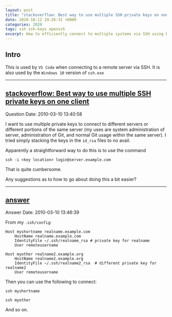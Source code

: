 ```yaml
---
layout: post
title: "stackoverflow: Best way to use multiple SSH private keys on one client"
date: 2020-10-12 19:26:31 +0000
categories: 2020
tags: ssh ssh-keys openssh
excerpt: How to efficiently connect to multiple systems via SSH using key authentication
---
```


## Intro

This is used by `VS Code` when connecting to a remote server via SSH.  It is also used by the `Windows 10` version of `ssh.exe`

___


## [stackoverflow: Best way to use multiple SSH private keys on one client](https://stackoverflow.com/questions/2419566/best-way-to-use-multiple-ssh-private-keys-on-one-client)

Question Date: 2010-03-10 13:40:58

I want to use multiple private keys to connect to different servers or different portions of the same server (my uses are system administration of server, administration of Git, and normal Git usage within the same server). I tried simply stacking the keys in the `id_rsa` files to no avail.

Apparently a straightforward way to do this is to use the command 
      
    ssh -i <key location> login@server.example.com 

That is quite cumbersome.

Any suggestions as to how to go about doing this a bit easier?


----

## [answer](https://stackoverflow.com/a/2419609/452281)


Answer Date: 2010-03-10 13:46:39

From my `.ssh/config`:

    Host myshortname realname.example.com
        HostName realname.example.com
        IdentityFile ~/.ssh/realname_rsa # private key for realname
        User remoteusername

    Host myother realname2.example.org
        HostName realname2.example.org
        IdentityFile ~/.ssh/realname2_rsa  # different private key for realname2
        User remoteusername

Then you can use the following to connect:

`ssh myshortname`

`ssh myother`

And so on.

